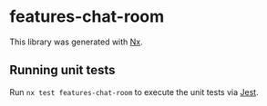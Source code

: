 # features-chat-room

This library was generated with [Nx](https://nx.dev).

## Running unit tests

Run `nx test features-chat-room` to execute the unit tests via [Jest](https://jestjs.io).
